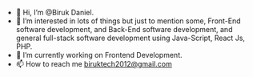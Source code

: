 - 👋 Hi, I’m @Biruk Daniel.
- 👀 I’m interested in lots of things but just to mention some, Front-End software development, and Back-End software development, and general full-stack software development using Java-Script, React Js, PHP.
- 🌱 I’m currently working on Frontend Development.
- 📫 How to reach me biruktech2012@gmail.com

<!---
biruk99/biruk99 is a ✨ special ✨ repository because its `README.md` (this file) appears on your GitHub profile.
You can click the Preview link to take a look at your changes.
--->
